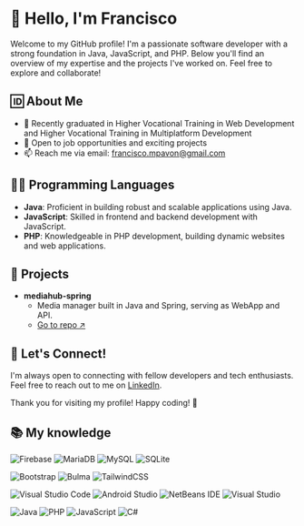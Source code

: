 # 👋 Hello, I'm Francisco

Welcome to my GitHub profile! I'm a passionate software developer with a strong foundation in Java, JavaScript, and PHP. Below you'll find an overview of my expertise and the projects I've worked on. Feel free to explore and collaborate!

## 🆔 About Me

- 🌱 Recently graduated in Higher Vocational Training in Web Development and Higher Vocational Training in Multiplatform Development
- 💼 Open to job opportunities and exciting projects
- 📫 Reach me via email: [francisco.mpavon@gmail.com](mailto:francisco.mpavon@gmail.com)

## 👩‍💻 Programming Languages

- **Java**: Proficient in building robust and scalable applications using Java.
- **JavaScript**: Skilled in frontend and backend development with JavaScript.
- **PHP**: Knowledgeable in PHP development, building dynamic websites and web applications.

## 📌 Projects

- **mediahub-spring**
   - Media manager built in Java and Spring, serving as WebApp and API.
   - [Go to repo ↗](https://github.com/fmpavon/mediahub-spring)

## 🤝 Let's Connect!

I'm always open to connecting with fellow developers and tech enthusiasts. Feel free to reach out to me on [LinkedIn](https://www.linkedin.com/in/fmpavon).

Thank you for visiting my profile! Happy coding! 🚀

## 📚 My knowledge

![Firebase](https://img.shields.io/badge/Firebase-039BE5?style=for-the-badge&logo=Firebase&logoColor=white) ![MariaDB](https://img.shields.io/badge/MariaDB-003545?style=for-the-badge&logo=mariadb&logoColor=white) ![MySQL](https://img.shields.io/badge/mysql-%2300f.svg?style=for-the-badge&logo=mysql&logoColor=white) ![SQLite](https://img.shields.io/badge/sqlite-%2307405e.svg?style=for-the-badge&logo=sqlite&logoColor=white)

![Bootstrap](https://img.shields.io/badge/bootstrap-%238511FA.svg?style=for-the-badge&logo=bootstrap&logoColor=white) ![Bulma](https://img.shields.io/badge/bulma-00D0B1?style=for-the-badge&logo=bulma&logoColor=white) ![TailwindCSS](https://img.shields.io/badge/tailwindcss-%2338B2AC.svg?style=for-the-badge&logo=tailwind-css&logoColor=white)

![Visual Studio Code](https://img.shields.io/badge/Visual%20Studio%20Code-0078d7.svg?style=for-the-badge&logo=visual-studio-code&logoColor=white) ![Android Studio](https://img.shields.io/badge/Android%20Studio-3DDC84.svg?style=for-the-badge&logo=android-studio&logoColor=white) ![NetBeans IDE](https://img.shields.io/badge/NetBeansIDE-1B6AC6.svg?style=for-the-badge&logo=apache-netbeans-ide&logoColor=white) ![Visual Studio](https://img.shields.io/badge/Visual%20Studio-5C2D91.svg?style=for-the-badge&logo=visual-studio&logoColor=white)

![Java](https://img.shields.io/badge/java-%23ED8B00.svg?style=for-the-badge&logo=openjdk&logoColor=white) ![PHP](https://img.shields.io/badge/php-%23777BB4.svg?style=for-the-badge&logo=php&logoColor=white) ![JavaScript](https://img.shields.io/badge/javascript-%23323330.svg?style=for-the-badge&logo=javascript&logoColor=%23F7DF1E) ![C#](https://img.shields.io/badge/c%23-%23239120.svg?style=for-the-badge&logo=c-sharp&logoColor=white) 
